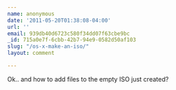 ```yaml
---
name: anonymous
date: '2011-05-20T01:38:08-04:00'
url: ''
email: 939db40d6723c580f34dd07f63cbe9bc
_id: 715a0e7f-6cbb-42b7-94e9-0582d50af103
slug: "/os-x-make-an-iso/"
layout: comment

---
```


Ok.. and how to add files to the empty ISO just created?
